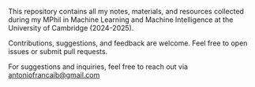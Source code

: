 This repository contains all my notes, materials, and resources collected during my MPhil in Machine Learning and Machine Intelligence at the University of Cambridge (2024-2025). 

Contributions, suggestions, and feedback are welcome. Feel free to open issues or submit pull requests. 

For suggestions and inquiries, feel free to reach out via antoniofrancaib@gmail.com
